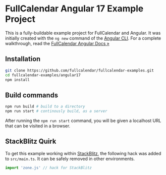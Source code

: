 
# FullCalendar Angular 17 Example Project

This is a fully-buildable example project for FullCalendar and Angular. It was initially created with the `ng new` command of the [Angular CLI](https://angular.io/cli). For a complete walkthrough, read the [FullCalendar Angular Docs &raquo;](https://fullcalendar.io/docs/angular)

## Installation

```bash
git clone https://github.com/fullcalendar/fullcalendar-examples.git
cd fullcalendar-examples/angular17
npm install
```

## Build commands

```bash
npm run build # build to a directory
npm run start # continously build, as a server
```

After running the `npm run start` command, you will be given a localhost URL that can be visited in a browser.

## StackBlitz Quirk

To get this example working within [StackBlitz](https://stackblitz.com/), the following hack was added to `src/main.ts`. It can be safely removed in other environments.

```ts
import 'zone.js' // hack for StackBlitz
```
